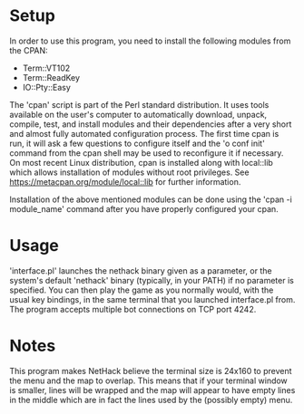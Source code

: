# Setup 
In order to use this program, you need to install the following modules from
the CPAN:
* Term::VT102
* Term::ReadKey
* IO::Pty::Easy

The 'cpan' script is part of the Perl standard distribution. It uses tools available on the user's computer to automatically download, unpack, compile, test, and install modules and their dependencies after a very short and almost fully automated configuration process. The first time cpan is run, it will ask a few questions to configure itself and the 'o conf init' command from the cpan shell may be used to reconfigure it if necessary. On most recent Linux distribution, cpan is installed along with local::lib which allows installation of modules without root privileges. See https://metacpan.org/module/local::lib for further information.

Installation of the above mentioned modules can be done using the 'cpan -i module\_name' command after you have properly configured your cpan. 


# Usage

'interface.pl' launches the nethack binary given as a parameter, or the system's default 'nethack' binary (typically, in your PATH) if no parameter is specified. You can then play the game as you normally would, with the usual key bindings, in the same terminal that you launched interface.pl from. The program accepts multiple bot connections on TCP port 4242.

# Notes

This program makes NetHack believe the terminal size is 24x160 to prevent the menu and the map to overlap. This means that if your terminal window is smaller, lines will be wrapped and the map will appear to have empty lines in the middle which are in fact the lines used by the (possibly empty) menu.
